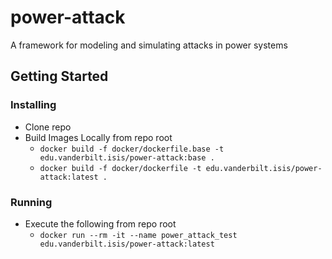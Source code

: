 # power-attack
A framework for modeling and simulating attacks in power systems

## Getting Started

### Installing
* Clone repo
* Build Images Locally from repo root
    * `docker build -f docker/dockerfile.base -t edu.vanderbilt.isis/power-attack:base .`
    * `docker build -f docker/dockerfile -t edu.vanderbilt.isis/power-attack:latest .`

### Running
* Execute the following from repo root
    * `docker run --rm -it --name power_attack_test  edu.vanderbilt.isis/power-attack:latest `
